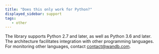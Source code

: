 ```yaml
---
title: "Does this only work for Python?"
displayed_sidebar: support
tags:
   - other
---
```

The library supports Python 2.7 and later, as well as Python 3.6 and later. The architecture facilitates integration with other programming languages. For monitoring other languages, contact [contact@wandb.com](mailto:contact@wandb.com).